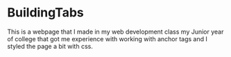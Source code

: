 # BuildingTabs
This is a webpage that I made in my web development class my Junior year of college that got me experience with working with anchor tags
and I styled the page a bit with css.
